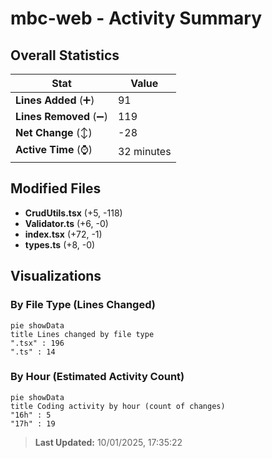 # mbc-web - Activity Summary 

## Overall Statistics

| Stat                   | Value                                                             |
| ---------------------- | ----------------------------------------------------------------- |
| **Lines Added** (➕)   | 91                                          |
| **Lines Removed** (➖) | 119                                        |
| **Net Change** (↕)    | -28                |
| **Active Time** (⌚)   | 32 minutes |


## Modified Files
- **CrudUtils.tsx** (+5, -118)
- **Validator.ts** (+6, -0)
- **index.tsx** (+72, -1)
- **types.ts** (+8, -0)

## Visualizations

### By File Type (Lines Changed)

```mermaid
pie showData
title Lines changed by file type
".tsx" : 196
".ts" : 14
```

### By Hour (Estimated Activity Count)

```mermaid
pie showData
title Coding activity by hour (count of changes)
"16h" : 5
"17h" : 19
```


> **Last Updated:** 10/01/2025, 17:35:22